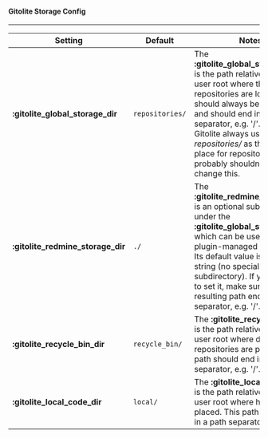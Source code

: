 #### Gitolite Storage Config
***

Setting | Default | Notes
--------|---------|------
**:gitolite_global_storage_dir**  | `repositories/` | The **:gitolite_global_storage_dir** is the path relative to the Git user root where the repositories are located. This should always be non-empty and should end in a file separator, e.g. '/'. Since Gitolite always uses *repositories/* as the default place for repositories you probably shouldn't have to change this.
**:gitolite_redmine_storage_dir** | `./`            | The **:gitolite_redmine_storage_dir** is an optional subdirectory under the **:gitolite_global_storage_dir** which can be used for all plugin-managed repositories. Its default value is the empty string (no special subdirectory). If you choose to set it, make sure that the resulting path ends in a file separator, e.g. '/'.
**:gitolite_recycle_bin_dir**     | `recycle_bin/`  | The **:gitolite_recycle_bin_dir** is the path relative to the Git user root where deleted repositories are placed. This path should end in a path separator, e.g. '/'.
**:gitolite_local_code_dir**      | `local/`        | The **:gitolite_local_code_dir** is the path relative to the Git user root where hook files are placed. This path should end in a path separator, e.g. '/'.
